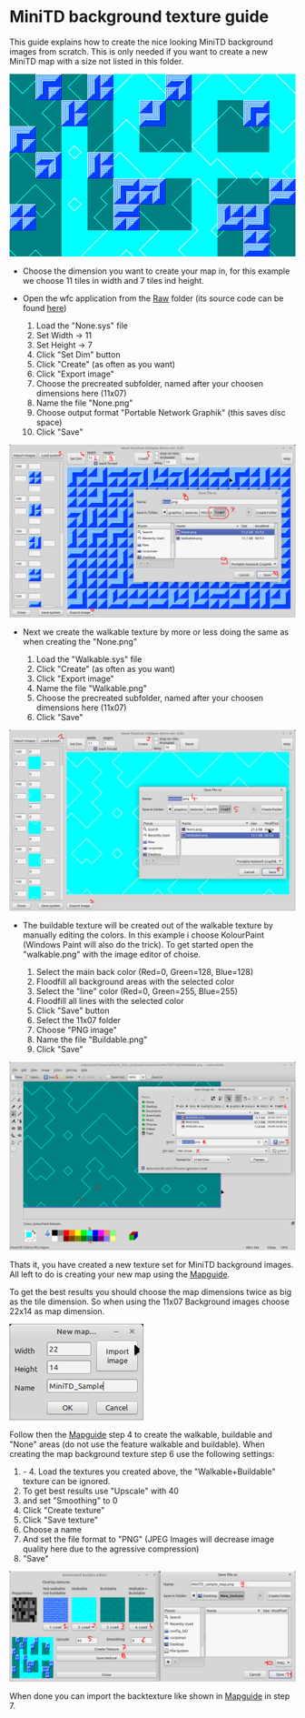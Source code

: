 # MiniTD background texture guide

This guide explains how to create the nice looking MiniTD background images from scratch. This is only needed if you want to create a new MiniTD map with a size not listed in this folder.

![](../../../documentation/images/mini_td_demo.png)


- Choose the dimension you want to create your map in, for this example we choose 11 tiles in width and 7 tiles ind height.

- Open the wfc application from the [Raw](Raw) folder (its source code can be found [here](https://github.com/PascalCorpsman/mini_projects/tree/main/miniprojects/Wave_function_collapse/Tile_model))

  1. Load the "None.sys" file
  2. Set Width -> 11
  3. Set Height -> 7
  4. Click "Set Dim" button
  5. Click "Create" (as often as you want)
  6. Click "Export image"
  7. Choose the precreated subfolder, named after your choosen dimensions here (11x07)
  8. Name the file "None.png"
  9. Choose output format "Portable Network Graphik" (this saves disc space)
  10. Click "Save"

![](../../../documentation/images/minitd_create_none.png)

- Next we create the walkable texture by more or less doing the same as when creating the "None.png" 

  1. Load the "Walkable.sys" file
  2. Click "Create" (as often as you want)
  3. Click "Export image"
  4. Name the file "Walkable.png"
  5. Choose the precreated subfolder, named after your choosen dimensions here (11x07)
  6. Click "Save"
   
![](../../../documentation/images/minitd_create_walkable.png)

- The buildable texture will be created out of the walkable texture by manually editing the colors. In this example i choose KolourPaint (Windows Paint will also do the trick). To get started open the "walkable.png" with the image editor of choise.

  1. Select the main back color (Red=0, Green=128, Blue=128)
  2. Floodfill all background areas with the selected color
  3. Select the "line" color (Red=0, Green=255, Blue=255)
  4. Floodfill all lines with the selected color
  5. Click "Save" button
  6. Select the 11x07 folder
  7. Choose "PNG image"
  8. Name the file "Buildable.png"
  9. Click "Save"

![](../../../documentation/images/minitd_create_buildable.png)


Thats it, you have created a new texture set for MiniTD background images. All left to do is creating your new map using the [Mapguide](https://github.com/PascalCorpsman/ConfigTD/blob/main/documentation/mapguide.md). 

To get the best results you should choose the map dimensions twice as big as the tile dimension. So when using the 11x07 Background images choose 22x14 as map dimension.

![](../../../documentation/images/minitd_create_map_size.png)

Follow then the [Mapguide](https://github.com/PascalCorpsman/ConfigTD/blob/main/documentation/mapguide.md) step 4 to create the walkable, buildable and "None" areas (do not use the feature walkable and buildable). When creating the map background texture step 6 use the following settings:

  1. \- 4. Load the textures you created above, the "Walkable+Buildable" texture can be ignored.
  5. To get best results use "Upscale" with 40
  6. and set "Smoothing" to 0
  7. Click "Create texture"
  8. Click "Save texture"
  9. Choose a name
  10. And set the file format to "PNG" (JPEG Images will decrease image quality here due to the agressive compression)
  11. "Save" 

![](../../../documentation/images/minitd_create_backtex.png)

When done you can import the backtexture like shown in [Mapguide](https://github.com/PascalCorpsman/ConfigTD/blob/main/documentation/mapguide.md) in step 7.